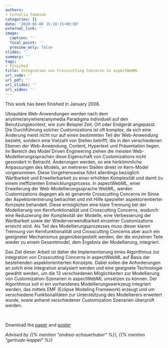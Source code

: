 ```yaml
---
authors:
- Cornelia Tomasek
categories: []
date: '2020-05-08 15:28:15+00:00'
external_link: ''
image:
  caption: ''
  focal_point: ''
  preview_only: false
slides: ''
summary: ''
tags:
- Finished
title: Integration von Crosscutting Concerns in aspectWebML
url_code: ''
url_pdf: ''
url_slides: ''
url_video: ''
---
```


This work has been finished in January 2008.

Ubiquitäre Web-Anwendungen werden nach dem anytime/anywhere/anymedia Paradigma individuell auf den Benutzungskontext, wie zum Beispiel Zeit, Ort oder Endgerät angepasst. Die Durchführung solcher Customizations ist oft komplex, da sich eine Änderung meist nicht nur auf einen bestimmten Teil der Web-Anwendung bezieht, sondern eine Vielzahl von Stellen betrifft, die in den verschiedenen Ebenen der Web-Anwendung, Content, Hypertext und Präsentation liegen. Im Bereich des Model Driven Engineering ziehen die meisten Web-Modellierungssprachen diese Eigenschaft von Customizations nicht gesondert in Betracht. Änderungen werden, so wie herkömmliche Anpassungen des Models, an mehreren Stellen direkt im Kern-Model vorgenommen. Diese Vorgehensweise führt allerdings bezüglich Wartbarkeit und Erweiterbarkeit zu einer erhöhten Komplexität und damit zu einem ineffizienten Entwicklungsprozess. In aspectWebML, einer Erweiterung der Web-Modellierungssprache WebML, werden Customizations dagegen als so genannte Crosscutting Concerns im Sinne der Aspektorientierung betrachtet und mit Hilfe spezieller aspektorientierter Konzepte behandelt. Diese ermöglichen eine klare Trennung bei der Modellierung von Kernfunktionalität und Crosscutting Concerns, wodurch eine Reduzierung der Komplexität der Modelle, eine Verbesserung der Wartbarkeit sowie der Wiederverwendbarkeit einzelner Customizations erreicht wird. Als Teil des Modellierungsprozesses muss dieser klaren Trennung von Kernfunktionalität und Crosscutting Concerns aber auch ein geeigneter Mechanismus gegenübergestellt werden, der die einzelnen Teile wieder zu einem Gesamtmodel, dem Ergebnis der Modellierung, integriert.

Das Ziel dieser Arbeit ist daher die Implementierung eines Algorithmus zur Integration von Crosscutting Concerns in aspectWebML auf Basis der bestehenden aspektorientierten Konzepte. Dabei sollen die Anforderungen an solch eine Integration analysiert werden und eine geeignete Technologie gewählt werden, um die 13 verschiedenen Möglichkeiten zur Modellierung von Customization-Szenarien in aspectWebML umsetzen zu können. Der Algorithmus soll in ein vorhandenes Modellierungswerkzeug integriert werden, das mittels EMF (Eclipse Modeling Framework) erzeugt und um verschiedene Funktionalitäten zur Unterstützung des Modellierers erweitert wurde, sowie anhand verschiedener Customization Szenarien überprüft werden.

&nbsp;

 Download the [paper](https://www.big.tuwien.ac.at/app/uploads/2016/10/Tomasek_paper.pdf) and [poster](https://www.big.tuwien.ac.at/app/uploads/2016/10/Tomasek_poster.pdf)

*Advised by {{% mention "andrea-schauerhuber" %}}, {{% mention "gertrude-kappel" %}}*